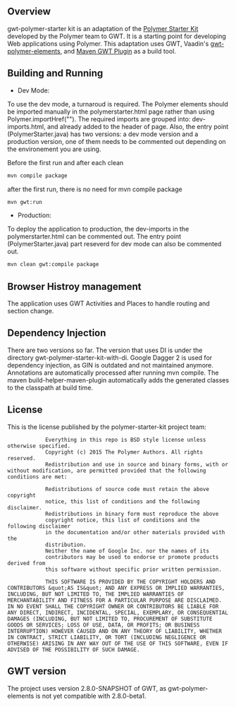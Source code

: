 ## Overview

gwt-polymer-starter kit is an adaptation of the [Polymer Starter Kit](https://github.com/PolymerElements/polymer-starter-kit) developed by the Polymer team to GWT. It is a starting point for developing Web applications using Polymer. This adaptation uses GWT, Vaadin's [gwt-polymer-elements](https://github.com/vaadin/gwt-polymer-elements), and [Maven GWT Plugin](https://github.com/gwt-maven-plugin/gwt-maven-plugin) as a build tool.  

## Building and Running

* Dev Mode:

To use the dev mode, a turnaroud is required. The Polymer elements should be imported manually in the polymerstarter.html page rather than using Polymer.importHref(""). The required imports are grouped into: dev-imports.html, and already added to the header of page. Also, the entry point (PolymerStarter.java) has two versions: a dev mode version and a production version, one of them needs to be commented out depending on the environement you are using.  

Before the first run and after each clean
```sh
mvn compile package 
```
after the first run, there is no need for mvn compile package
```sh
mvn gwt:run
```

* Production:

To deploy the application to production, the dev-imports in the polymerstarter.html can be commented out. The entry point (PolymerStarter.java) part reseverd for dev mode can also be commented out. 

```sh
mvn clean gwt:compile package
```

## Browser Histroy management

The application uses GWT Activities and Places to handle routing and section change.  

## Dependency Injection 

There are two versions so far. The version that uses DI is under the directory gwt-polymer-starter-kit-with-di.  Google Dagger 2 is used for dependency injection, as GIN is outdated and not maintained anymore. Annotations are automatically processed after running mvn compile. The maven build-helper-maven-plugin automatically adds the generated classes to the classpath at build time. 

## License

This is the license published by the polymer-starter-kit project team: 

                
                Everything in this repo is BSD style license unless otherwise specified.
                Copyright (c) 2015 The Polymer Authors. All rights reserved.
                Redistribution and use in source and binary forms, with or without modification, are permitted provided that the following conditions are met:
                
                Redistributions of source code must retain the above copyright
                notice, this list of conditions and the following disclaimer.
                Redistributions in binary form must reproduce the above
                copyright notice, this list of conditions and the following disclaimer
                in the documentation and/or other materials provided with the
                distribution.
                Neither the name of Google Inc. nor the names of its
                contributors may be used to endorse or promote products derived from
                this software without specific prior written permission.

                THIS SOFTWARE IS PROVIDED BY THE COPYRIGHT HOLDERS AND CONTRIBUTORS &quot;AS IS&quot; AND ANY EXPRESS OR IMPLIED WARRANTIES, INCLUDING, BUT NOT LIMITED TO, THE IMPLIED WARRANTIES OF MERCHANTABILITY AND FITNESS FOR A PARTICULAR PURPOSE ARE DISCLAIMED. IN NO EVENT SHALL THE COPYRIGHT OWNER OR CONTRIBUTORS BE LIABLE FOR ANY DIRECT, INDIRECT, INCIDENTAL, SPECIAL, EXEMPLARY, OR CONSEQUENTIAL DAMAGES (INCLUDING, BUT NOT LIMITED TO, PROCUREMENT OF SUBSTITUTE GOODS OR SERVICES; LOSS OF USE, DATA, OR PROFITS; OR BUSINESS INTERRUPTION) HOWEVER CAUSED AND ON ANY THEORY OF LIABILITY, WHETHER IN CONTRACT, STRICT LIABILITY, OR TORT (INCLUDING NEGLIGENCE OR OTHERWISE) ARISING IN ANY WAY OUT OF THE USE OF THIS SOFTWARE, EVEN IF ADVISED OF THE POSSIBILITY OF SUCH DAMAGE.

## GWT version

The project uses version 2.8.0-SNAPSHOT of GWT, as gwt-polymer-elements is not yet compatible with 2.8.0-beta1. 